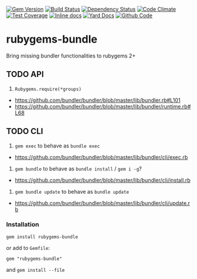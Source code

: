 [![Gem Version](https://badge.fury.io/rb/rubygems-bundle.png)](https://rubygems.org/gems/rubygems-bundle)
[![Build Status](https://secure.travis-ci.org/mpapis/rubygems-bundle.png?branch=master)](https://travis-ci.org/mpapis/rubygems-bundle)
[![Dependency Status](https://gemnasium.com/mpapis/rubygems-bundle.png)](https://gemnasium.com/mpapis/rubygems-bundle)
[![Code Climate](https://codeclimate.com/github/mpapis/rubygems-bundle.png)](https://codeclimate.com/github/mpapis/rubygems-bundle)
[![Test Coverage](https://codeclimate.com/github/mpapis/rubygems-bundle/badges/coverage.svg)](https://codeclimate.com/github/mpapis/rubygems-bundle/coverage)
[![Inline docs](http://inch-ci.org/github/mpapis/rubygems-bundle.png)](http://inch-ci.org/github/mpapis/rubygems-bundle)
[![Yard Docs](http://img.shields.io/badge/yard-docs-blue.svg)](http://rubydoc.info/github/mpapis/rubygems-bundle/master/frames)
[![Github Code](http://img.shields.io/badge/github-code-blue.svg)](https://github.com/mpapis/rubygems-bundle)

# rubygems-bundle

Bring missing bundler functionalities to rubygems 2+

## TODO API

1. `Rubygems.require(*groups)`
  - https://github.com/bundler/bundler/blob/master/lib/bundler.rb#L101
  - https://github.com/bundler/bundler/blob/master/lib/bundler/runtime.rb#L68

## TODO CLI

1. `gem exec` to behave as `bundle exec`
  - https://github.com/bundler/bundler/blob/master/lib/bundler/cli/exec.rb
1. `gem bundle`  to behave as `bundle install` / `gem i -g`?
  - https://github.com/bundler/bundler/blob/master/lib/bundler/cli/install.rb
1. `gem bundle update` to behave as `bundle update`
  - https://github.com/bundler/bundler/blob/master/lib/bundler/cli/update.rb

### Installation

    gem install rubygems-bundle

or add to `Gemfile`:

    gem "rubygems-bundle"

and `gem install --file`
